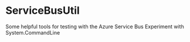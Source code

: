 # ServiceBusUtil
Some helpful tools for testing with the Azure Service Bus
Experiment with System.CommandLine
